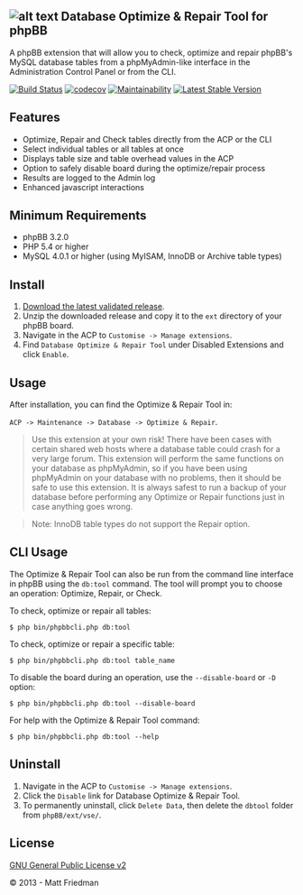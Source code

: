 ## ![alt text](https://imattpro.github.io/logo/database_check_1.png "DB Tool") Database Optimize & Repair Tool for phpBB

A phpBB extension that will allow you to check, optimize and repair phpBB's MySQL database tables from a phpMyAdmin-like interface in the Administration Control Panel or from the CLI.

[![Build Status](https://github.com/iMattPro/dbtool/actions/workflows/tests.yml/badge.svg)](https://github.com/iMattPro/dbtool/actions)
[![codecov](https://codecov.io/gh/iMattPro/dbtool/branch/master/graph/badge.svg?token=hlMnGtSzhE)](https://codecov.io/gh/iMattPro/dbtool)
[![Maintainability](https://qlty.sh/badges/66a0a813-4834-4175-8efc-4b6b0461d035/maintainability.svg)](https://qlty.sh/gh/iMattPro/projects/dbtool)
[![Latest Stable Version](https://poser.pugx.org/vse/dbtool/v/stable)](https://www.phpbb.com/customise/db/extension/database_optimize_and_repair_tool/)

## Features
* Optimize, Repair and Check tables directly from the ACP or the CLI
* Select individual tables or all tables at once
* Displays table size and table overhead values in the ACP
* Option to safely disable board during the optimize/repair process
* Results are logged to the Admin log
* Enhanced javascript interactions

## Minimum Requirements
* phpBB 3.2.0
* PHP 5.4 or higher
* MySQL 4.0.1 or higher (using MyISAM, InnoDB or Archive table types)

## Install
1. [Download the latest validated release](https://www.phpbb.com/customise/db/extension/database_optimize_and_repair_tool/).
2. Unzip the downloaded release and copy it to the `ext` directory of your phpBB board.
3. Navigate in the ACP to `Customise -> Manage extensions`.
4. Find `Database Optimize & Repair Tool` under Disabled Extensions and click `Enable`.

## Usage
After installation, you can find the Optimize & Repair Tool in:

`ACP -> Maintenance -> Database -> Optimize & Repair`.

> Use this extension at your own risk! There have been cases with certain shared web hosts where a database table could crash for a very large forum. This extension will perform the same functions on your database as phpMyAdmin, so if you have been using phpMyAdmin on your database with no problems, then it should be safe to use this extension. It is always safest to run a backup of your database before performing any Optimize or Repair functions just in case anything goes wrong.

> Note: InnoDB table types do not support the Repair option.

## CLI Usage
The Optimize & Repair Tool can also be run from the command line interface in 
phpBB using the `db:tool` command. The tool will prompt you to choose an operation:
Optimize, Repair, or Check.

To check, optimize or repair all tables:

`$ php bin/phpbbcli.php db:tool`

To check, optimize or repair a specific table:

`$ php bin/phpbbcli.php db:tool table_name`

To disable the board during an operation, use the `--disable-board` or `-D` option:

`$ php bin/phpbbcli.php db:tool --disable-board`

For help with the Optimize & Repair Tool command:

`$ php bin/phpbbcli.php db:tool --help`

## Uninstall
1. Navigate in the ACP to `Customise -> Manage extensions`.
2. Click the `Disable` link for Database Optimize & Repair Tool.
3. To permanently uninstall, click `Delete Data`, then delete the `dbtool` folder from `phpBB/ext/vse/`.

## License
[GNU General Public License v2](https://opensource.org/licenses/GPL-2.0)

© 2013 - Matt Friedman
